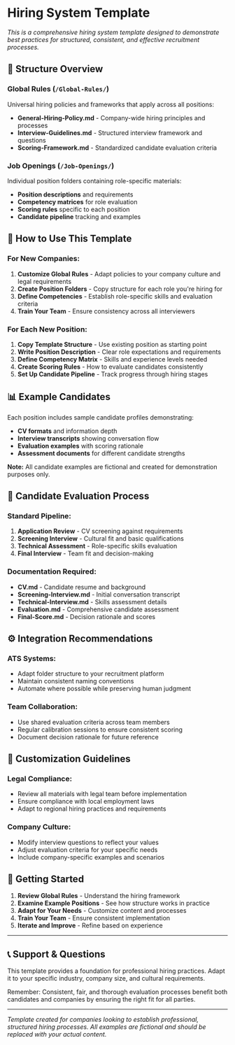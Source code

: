# Hiring System Template

*This is a comprehensive hiring system template designed to demonstrate best practices for structured, consistent, and effective recruitment processes.*

## 📁 Structure Overview

### Global Rules (`/Global-Rules/`)
Universal hiring policies and frameworks that apply across all positions:
- **General-Hiring-Policy.md** - Company-wide hiring principles and processes
- **Interview-Guidelines.md** - Structured interview framework and questions
- **Scoring-Framework.md** - Standardized candidate evaluation criteria

### Job Openings (`/Job-Openings/`)
Individual position folders containing role-specific materials:
- **Position descriptions** and requirements
- **Competency matrices** for role evaluation
- **Scoring rules** specific to each position
- **Candidate pipeline** tracking and examples

## 🎯 How to Use This Template

### For New Companies:
1. **Customize Global Rules** - Adapt policies to your company culture and legal requirements
2. **Create Position Folders** - Copy structure for each role you're hiring for
3. **Define Competencies** - Establish role-specific skills and evaluation criteria
4. **Train Your Team** - Ensure consistency across all interviewers

### For Each New Position:
1. **Copy Template Structure** - Use existing position as starting point
2. **Write Position Description** - Clear role expectations and requirements  
3. **Define Competency Matrix** - Skills and experience levels needed
4. **Create Scoring Rules** - How to evaluate candidates consistently
5. **Set Up Candidate Pipeline** - Track progress through hiring stages

## 📊 Example Candidates

Each position includes sample candidate profiles demonstrating:
- **CV formats** and information depth
- **Interview transcripts** showing conversation flow
- **Evaluation examples** with scoring rationale
- **Assessment documents** for different candidate strengths

**Note:** All candidate examples are fictional and created for demonstration purposes only.

## 🔧 Candidate Evaluation Process

### Standard Pipeline:
1. **Application Review** - CV screening against requirements
2. **Screening Interview** - Cultural fit and basic qualifications  
3. **Technical Assessment** - Role-specific skills evaluation
4. **Final Interview** - Team fit and decision-making

### Documentation Required:
- **CV.md** - Candidate resume and background
- **Screening-Interview.md** - Initial conversation transcript
- **Technical-Interview.md** - Skills assessment details
- **Evaluation.md** - Comprehensive candidate assessment
- **Final-Score.md** - Decision rationale and scores

## ⚙️ Integration Recommendations

### ATS Systems:
- Adapt folder structure to your recruitment platform
- Maintain consistent naming conventions
- Automate where possible while preserving human judgment

### Team Collaboration:
- Use shared evaluation criteria across team members
- Regular calibration sessions to ensure consistent scoring
- Document decision rationale for future reference

## 📝 Customization Guidelines

### Legal Compliance:
- Review all materials with legal team before implementation
- Ensure compliance with local employment laws
- Adapt to regional hiring practices and requirements

### Company Culture:
- Modify interview questions to reflect your values
- Adjust evaluation criteria for your specific needs
- Include company-specific examples and scenarios

## 🚀 Getting Started

1. **Review Global Rules** - Understand the hiring framework
2. **Examine Example Positions** - See how structure works in practice  
3. **Adapt for Your Needs** - Customize content and processes
4. **Train Your Team** - Ensure consistent implementation
5. **Iterate and Improve** - Refine based on experience

---

## 📞 Support & Questions

This template provides a foundation for professional hiring practices. Adapt it to your specific industry, company size, and cultural requirements. 

Remember: Consistent, fair, and thorough evaluation processes benefit both candidates and companies by ensuring the right fit for all parties.

---

*Template created for companies looking to establish professional, structured hiring processes. All examples are fictional and should be replaced with your actual content.* 